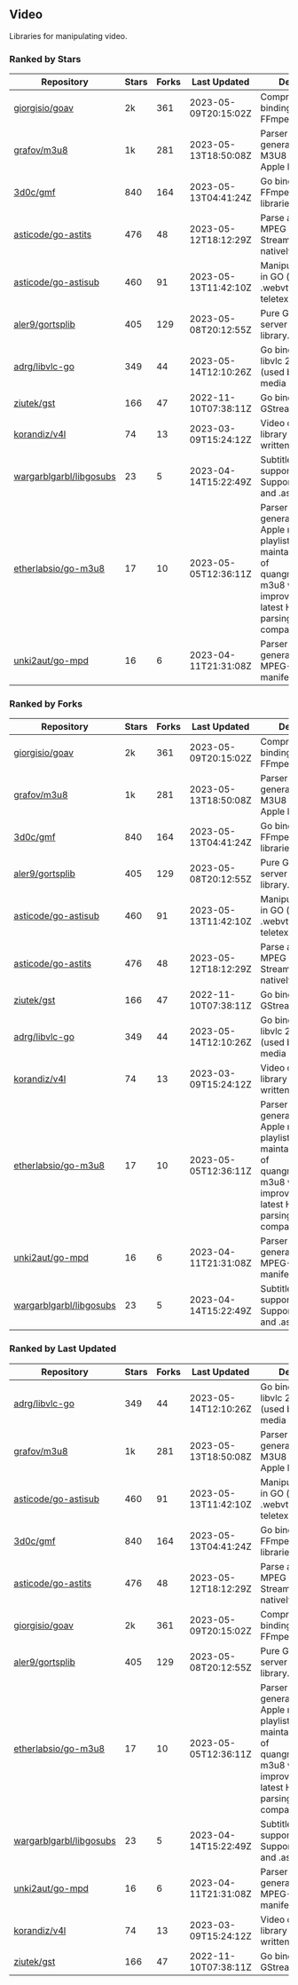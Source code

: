 ## Video

Libraries for manipulating video.

### Ranked by Stars

| Repository | Stars | Forks | Last Updated | Description | 
|------------|-------|-------|--------------|-------------|
| [giorgisio/goav](https://github.com/giorgisio/goav) | 2k | 361 | 2023-05-09T20:15:02Z |  Comprehensive Go bindings for FFmpeg. |
| [grafov/m3u8](https://github.com/grafov/m3u8) | 1k | 281 | 2023-05-13T18:50:08Z |  Parser and generator library of M3U8 playlists for Apple HLS. |
| [3d0c/gmf](https://github.com/3d0c/gmf) | 840 | 164 | 2023-05-13T04:41:24Z |  Go bindings for FFmpeg av\* libraries. |
| [asticode/go-astits](https://github.com/asticode/go-astits) | 476 | 48 | 2023-05-12T18:12:29Z |  Parse and demux MPEG Transport Streams (.ts) natively in GO. |
| [asticode/go-astisub](https://github.com/asticode/go-astisub) | 460 | 91 | 2023-05-13T11:42:10Z |  Manipulate subtitles in GO (.srt, .stl, .ttml, .webvtt, .ssa/.ass, teletext, .smi, etc.). |
| [aler9/gortsplib](https://github.com/aler9/gortsplib) | 405 | 129 | 2023-05-08T20:12:55Z |  Pure Go RTSP server and client library. |
| [adrg/libvlc-go](https://github.com/adrg/libvlc-go) | 349 | 44 | 2023-05-14T12:10:26Z |  Go bindings for libvlc 2.X/3.X/4.X (used by the VLC media player). |
| [ziutek/gst](https://github.com/ziutek/gst) | 166 | 47 | 2022-11-10T07:38:11Z |  Go bindings for GStreamer. |
| [korandiz/v4l](https://github.com/korandiz/v4l) | 74 | 13 | 2023-03-09T15:24:12Z |  Video capture library for Linux, written in Go. |
| [wargarblgarbl/libgosubs](https://github.com/wargarblgarbl/libgosubs) | 23 | 5 | 2023-04-14T15:22:49Z |  Subtitle format support for go. Supports .srt, .ttml, and .ass. |
| [etherlabsio/go-m3u8](https://github.com/etherlabsio/go-m3u8) | 17 | 10 | 2023-05-05T12:36:11Z |  Parser and generator library for Apple m3u8 playlists. Actively maintained version of quangngotan95/go-m3u8 with improvements and latest HLS playlist parsing compatibility. |
| [unki2aut/go-mpd](https://github.com/unki2aut/go-mpd) | 16 | 6 | 2023-04-11T21:31:08Z |  Parser and generator library for MPEG-DASH manifest files. |

### Ranked by Forks

| Repository | Stars | Forks | Last Updated | Description | 
|------------|-------|-------|--------------|-------------|
| [giorgisio/goav](https://github.com/giorgisio/goav) | 2k | 361 | 2023-05-09T20:15:02Z |  Comprehensive Go bindings for FFmpeg. |
| [grafov/m3u8](https://github.com/grafov/m3u8) | 1k | 281 | 2023-05-13T18:50:08Z |  Parser and generator library of M3U8 playlists for Apple HLS. |
| [3d0c/gmf](https://github.com/3d0c/gmf) | 840 | 164 | 2023-05-13T04:41:24Z |  Go bindings for FFmpeg av\* libraries. |
| [aler9/gortsplib](https://github.com/aler9/gortsplib) | 405 | 129 | 2023-05-08T20:12:55Z |  Pure Go RTSP server and client library. |
| [asticode/go-astisub](https://github.com/asticode/go-astisub) | 460 | 91 | 2023-05-13T11:42:10Z |  Manipulate subtitles in GO (.srt, .stl, .ttml, .webvtt, .ssa/.ass, teletext, .smi, etc.). |
| [asticode/go-astits](https://github.com/asticode/go-astits) | 476 | 48 | 2023-05-12T18:12:29Z |  Parse and demux MPEG Transport Streams (.ts) natively in GO. |
| [ziutek/gst](https://github.com/ziutek/gst) | 166 | 47 | 2022-11-10T07:38:11Z |  Go bindings for GStreamer. |
| [adrg/libvlc-go](https://github.com/adrg/libvlc-go) | 349 | 44 | 2023-05-14T12:10:26Z |  Go bindings for libvlc 2.X/3.X/4.X (used by the VLC media player). |
| [korandiz/v4l](https://github.com/korandiz/v4l) | 74 | 13 | 2023-03-09T15:24:12Z |  Video capture library for Linux, written in Go. |
| [etherlabsio/go-m3u8](https://github.com/etherlabsio/go-m3u8) | 17 | 10 | 2023-05-05T12:36:11Z |  Parser and generator library for Apple m3u8 playlists. Actively maintained version of quangngotan95/go-m3u8 with improvements and latest HLS playlist parsing compatibility. |
| [unki2aut/go-mpd](https://github.com/unki2aut/go-mpd) | 16 | 6 | 2023-04-11T21:31:08Z |  Parser and generator library for MPEG-DASH manifest files. |
| [wargarblgarbl/libgosubs](https://github.com/wargarblgarbl/libgosubs) | 23 | 5 | 2023-04-14T15:22:49Z |  Subtitle format support for go. Supports .srt, .ttml, and .ass. |

### Ranked by Last Updated

| Repository | Stars | Forks | Last Updated | Description | 
|------------|-------|-------|--------------|-------------|
| [adrg/libvlc-go](https://github.com/adrg/libvlc-go) | 349 | 44 | 2023-05-14T12:10:26Z |  Go bindings for libvlc 2.X/3.X/4.X (used by the VLC media player). |
| [grafov/m3u8](https://github.com/grafov/m3u8) | 1k | 281 | 2023-05-13T18:50:08Z |  Parser and generator library of M3U8 playlists for Apple HLS. |
| [asticode/go-astisub](https://github.com/asticode/go-astisub) | 460 | 91 | 2023-05-13T11:42:10Z |  Manipulate subtitles in GO (.srt, .stl, .ttml, .webvtt, .ssa/.ass, teletext, .smi, etc.). |
| [3d0c/gmf](https://github.com/3d0c/gmf) | 840 | 164 | 2023-05-13T04:41:24Z |  Go bindings for FFmpeg av\* libraries. |
| [asticode/go-astits](https://github.com/asticode/go-astits) | 476 | 48 | 2023-05-12T18:12:29Z |  Parse and demux MPEG Transport Streams (.ts) natively in GO. |
| [giorgisio/goav](https://github.com/giorgisio/goav) | 2k | 361 | 2023-05-09T20:15:02Z |  Comprehensive Go bindings for FFmpeg. |
| [aler9/gortsplib](https://github.com/aler9/gortsplib) | 405 | 129 | 2023-05-08T20:12:55Z |  Pure Go RTSP server and client library. |
| [etherlabsio/go-m3u8](https://github.com/etherlabsio/go-m3u8) | 17 | 10 | 2023-05-05T12:36:11Z |  Parser and generator library for Apple m3u8 playlists. Actively maintained version of quangngotan95/go-m3u8 with improvements and latest HLS playlist parsing compatibility. |
| [wargarblgarbl/libgosubs](https://github.com/wargarblgarbl/libgosubs) | 23 | 5 | 2023-04-14T15:22:49Z |  Subtitle format support for go. Supports .srt, .ttml, and .ass. |
| [unki2aut/go-mpd](https://github.com/unki2aut/go-mpd) | 16 | 6 | 2023-04-11T21:31:08Z |  Parser and generator library for MPEG-DASH manifest files. |
| [korandiz/v4l](https://github.com/korandiz/v4l) | 74 | 13 | 2023-03-09T15:24:12Z |  Video capture library for Linux, written in Go. |
| [ziutek/gst](https://github.com/ziutek/gst) | 166 | 47 | 2022-11-10T07:38:11Z |  Go bindings for GStreamer. |

